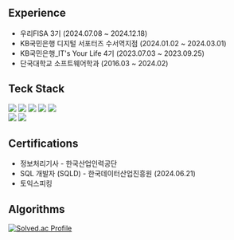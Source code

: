 
## Experience
- 우리FISA 3기 (2024.07.08 ~ 2024.12.18)
- KB국민은행 디지털 서포터즈 수서역지점 (2024.01.02 ~ 2024.03.01)
- KB국민은행_IT's Your Life 4기 (2023.07.03 ~ 2023.09.25)
- 단국대학교 소프트웨어학과 (2016.03 ~ 2024.02)

## Teck Stack
<p>
  <img src="https://img.shields.io/badge/Python-3776AB?style=for-the-badge&logo=python&logoColor=white"/>
  <img src="https://img.shields.io/badge/Java-ED8B00?style=for-the-badge&logo=java&logoColor=white"/>
  <img src="https://img.shields.io/badge/SpringBoot-6DB33F?style=for-the-badge&logo=spring-boot&logoColor=white"/>
  <img src="https://img.shields.io/badge/spring data jpa-6DB33F?style=for-the-badge&logo=SpringBoot&logoColor=white">
  <img src="https://img.shields.io/badge/Oracle-F80000?style=for-the-badge&logo=oracle&logoColor=white"/> <br>
  <img src="https://img.shields.io/badge/SWAGGER-85EA2D?style=for-the-badge&logo=swagger&logoColor=white"/>
  <img src="https://img.shields.io/badge/JIRA-0052CC?style=for-the-badge&logo=jira-software&logoColor=white"/>
</p>

## Certifications
- 정보처리기사 - 한국산업인력공단 
- SQL 개발자 (SQLD) - 한국데이터산업진흥원 (2024.06.21)
- 토익스피킹

## Algorithms
[![Solved.ac Profile](http://mazassumnida.wtf/api/v2/generate_badge?boj=1stevering)](https://solved.ac/1stevering/)
